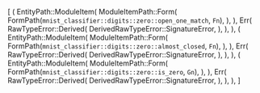 [
    (
        EntityPath::ModuleItem(
            ModuleItemPath::Form(
                FormPath(`mnist_classifier::digits::zero::open_one_match`, `Fn`),
            ),
        ),
        Err(
            RawTypeError::Derived(
                DerivedRawTypeError::SignatureError,
            ),
        ),
    ),
    (
        EntityPath::ModuleItem(
            ModuleItemPath::Form(
                FormPath(`mnist_classifier::digits::zero::almost_closed`, `Fn`),
            ),
        ),
        Err(
            RawTypeError::Derived(
                DerivedRawTypeError::SignatureError,
            ),
        ),
    ),
    (
        EntityPath::ModuleItem(
            ModuleItemPath::Form(
                FormPath(`mnist_classifier::digits::zero::is_zero`, `Gn`),
            ),
        ),
        Err(
            RawTypeError::Derived(
                DerivedRawTypeError::SignatureError,
            ),
        ),
    ),
]